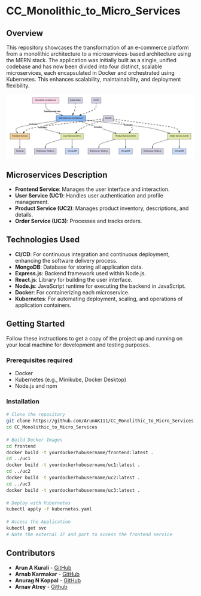 # CC_Monolithic_to_Micro_Services

## Overview

This repository showcases the transformation of an e-commerce platform from a monolithic architecture to a microservices-based architecture using the MERN stack. The application was initially built as a single, unified codebase and has now been divided into four distinct, scalable microservices, each encapsulated in Docker and orchestrated using Kubernetes. This enhances scalability, maintainability, and deployment flexibility.

![Architecture](https://github.com/ArunAK111/CC_Monolithic_to_Micro_Services/blob/main/Architecture.jpeg)

## Microservices Description

- **Frontend Service**: Manages the user interface and interaction.
- **User Service (UC1)**: Handles user authentication and profile management.
- **Product Service (UC2)**: Manages product inventory, descriptions, and details.
- **Order Service (UC3)**: Processes and tracks orders.

## Technologies Used

- **CI/CD**: For continuous integration and continuous deployment, enhancing the software delivery process.
- **MongoDB**: Database for storing all application data.
- **Express.js**: Backend framework used within Node.js.
- **React.js**: Library for building the user interface.
- **Node.js**: JavaScript runtime for executing the backend in JavaScript.
- **Docker**: For containerizing each microservice.
- **Kubernetes**: For automating deployment, scaling, and operations of application containers.

## Getting Started

Follow these instructions to get a copy of the project up and running on your local machine for development and testing purposes.

### Prerequisites required

- Docker
- Kubernetes (e.g., Minikube, Docker Desktop)
- Node.js and npm

### Installation

```bash
# Clone the repository
git clone https://github.com/ArunAK111/CC_Monolithic_to_Micro_Services.git
cd CC_Monolithic_to_Micro_Services

# Build Docker Images
cd frontend
docker build -t yourdockerhubusername/frontend:latest .
cd ../uc1
docker build -t yourdockerhubusername/uc1:latest .
cd ../uc2
docker build -t yourdockerhubusername/uc2:latest .
cd ../uc3
docker build -t yourdockerhubusername/uc3:latest .

# Deploy with Kubernetes
kubectl apply -f kubernetes.yaml

# Access the Application
kubectl get svc
# Note the external IP and port to access the frontend service

```
## Contributors

- **Arun A Kurali** - [GitHub](https://github.com/ArunAK111)
- **Arnab Karmakar** - [GitHub](https://github.com/arnabk1108)
- **Anurag N Koppal** - [GitHub](https://github.com/anuragnkoppal)
- **Arnav Atrey** - [Github](https://github.com/Arnav-Atrey)

